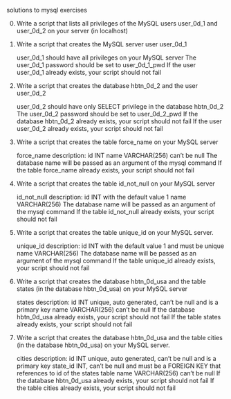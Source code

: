 solutions to mysql exercises

0. Write a script that lists all privileges of the MySQL users user_0d_1 and user_0d_2 on your server (in localhost)

1. Write a script that creates the MySQL server user user_0d_1

	user_0d_1 should have all privileges on your MySQL server
	The user_0d_1 password should be set to user_0d_1_pwd
	If the user user_0d_1 already exists, your script should not fail

2. Write a script that creates the database hbtn_0d_2 and the user user_0d_2

	user_0d_2 should have only SELECT privilege in the database hbtn_0d_2
	The user_0d_2 password should be set to user_0d_2_pwd
	If the database hbtn_0d_2 already exists, your script should not fail
	If the user user_0d_2 already exists, your script should not fail

3. Write a script that creates the table force_name on your MySQL server

	force_name description:
		id INT
		name VARCHAR(256) can’t be null
	The database name will be passed as an argument of the mysql command
	If the table force_name already exists, your script should not fail

4. Write a script that creates the table id_not_null on your MySQL server

	id_not_null description:
		id INT with the default value 1
		name VARCHAR(256)
	The database name will be passed as an argument of the mysql command
	If the table id_not_null already exists, your script should not fail

5. Write a script that creates the table unique_id on your MySQL server.

	unique_id description:
		id INT with the default value 1 and must be unique
		name VARCHAR(256)
	The database name will be passed as an argument of the mysql command
	If the table unique_id already exists, your script should not fail

6. Write a script that creates the database hbtn_0d_usa and the table states (in the database hbtn_0d_usa) on your MySQL server

	states description:
		id INT unique, auto generated, can’t be null and is a primary key
		name VARCHAR(256) can’t be null
	If the database hbtn_0d_usa already exists, your script should not fail
	If the table states already exists, your script should not fail

7. Write a script that creates the database hbtn_0d_usa and the table cities (in the database hbtn_0d_usa) on your MySQL server.

	cities description:
		id INT unique, auto generated, can’t be null and is a primary key
		state_id INT, can’t be null and must be a FOREIGN KEY that references to id of the states table
	name VARCHAR(256) can’t be null
	If the database hbtn_0d_usa already exists, your script should not fail
	If the table cities already exists, your script should not fail
